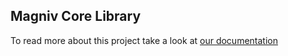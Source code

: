 ## Magniv Core Library


To read more about this project take a look at [our documentation](https://docs.magniv.io)
